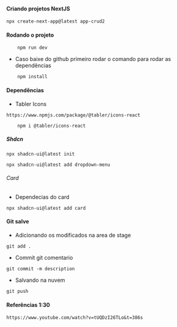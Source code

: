 #### Criando projetos NextJS
```
npx create-next-app@latest app-crud2
```

#### Rodando o projeto
```
    npm run dev
```

* Caso baixe do github primeiro rodar o comando para rodar as dependências
```
    npm install
```

#### Dependências
* Tabler Icons
```
https://www.npmjs.com/package/@tabler/icons-react
```
```
    npm i @tabler/icons-react
```

##### Shdcn 
``` https://ui.shadcn.com/docs/components/accordion
npx shadcn-ui@latest init
```

```
npx shadcn-ui@latest add dropdown-menu
```

###### Card
* Dependecias do card
```
npx shadcn-ui@latest add card
```

#### Git salve
* Adicionando os modificados na area de stage
```
git add .
```

* Commit git comentario
```
git commit -m description
```

* Salvando na nuvem
```
git push
```

#### Referências 1:30
```
https://www.youtube.com/watch?v=tUQDzI26TLo&t=386s
```